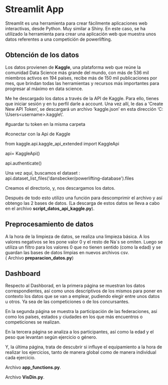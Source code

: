 # Streamlit App

Streamlit es una herramienta para crear fácilmente aplicaciones web interactivas, desde Python. Muy similar a Shiny. En este caso, se ha utilizado la herramienta para crear una aplicación web que muestra unos datos referentes a una competición de powerlifting.


##  Obtención de los datos

Los datos provienen de **Kaggle**, una plataforma web que reúne la comunidad Data Science más grande del mundo, con más de 536 mil miembros activos en 194 países, recibe más de 150 mil publicaciones por mes, que brindan todas las herramientas y recursos más importantes para progresar al máximo en data science.

Me he descargado los datos a través de la API de Kaggle. Para ello, tienes que iniciar sesión y en tu perfil darle a account. Una vez allí, le das a ‘Create New API Token’, se descargará un archivo ‘kaggle.json’ en esta dirección ‘C: \Users\<username>\.kaggle\’.

#guardar tu token en la misma carpeta

#conectar con la Api de Kaggle

from kaggle.api.kaggle_api_extended import KaggleApi

api= KaggleApi()

api.authenticate()

Una vez aquí, buscamos el dataset : api.dataset_list_files('dansbecker/powerlifting-database').files

Creamos el directorio, y, nos descargamos los datos.

Después de todo esto utilizo una función para descomprimir el archivo y así obtengo las 2 bases de datos. (La descarga de estos datos se lleva a cabo en el archivo **script_datos_api_kaggle.py**).

## Preprocesamiento de datos

A la hora de la limpieza de datos, se realiza una limpieza básica. A los valores negativos se les pone valor 0 y el resto de Na´s se omiten. Luego se utiliza un filtro para los valores 0 que no tienen sentido (como la edad) y se guardan las bases de datos limpias en nuevos archivos csv.  
( Archivo **preparacion_datos.py**)

## Dashboard

Respecto al Dashborad, en la primera página se muestran los datos correspondientes, así como unos descriptivos de los mismos para poner en contexto los datos que se van a emplear, pudiendo elegir entre unos datos u otros.
Ya sea de las competiciones o de los concursantes.

En la segunda página se muestra la participación de las federaciones, así como los países, estados y ciudades en los que más encuentros o competiciones se realizan.

En la tercera página se analiza a los participantes, así como la edad y el peso que levantan según ejercicio o género.

Y, la última página, trata de descubrir si influye el equipamiento a la hora de realizar los ejercicios, tanto de manera global como de manera individual cada ejercicio.  

Archivo **app_functions.py**.  

Archivo **VisDin.py**.
